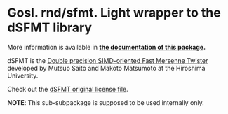 # Gosl. rnd/sfmt. Light wrapper to the dSFMT library

More information is available in **[the documentation of this package](https://godoc.org/github.com/cpmech/gosl/rnd/dsfmt).**

dSFMT is the [Double precision SIMD-oriented Fast Mersenne Twister](http://www.math.sci.hiroshima-u.ac.jp/~m-mat/MT/SFMT/) developed by Mutsuo Saito and Makoto
Matsumoto at the Hiroshima University.

Check out the [dSFMT original license file](https://github.com/cpmech/gosl/blob/master/rnd/dsfmt/LICENSE-dSFMT.txt).

**NOTE**: This sub-subpackage is supposed to be used internally only.
